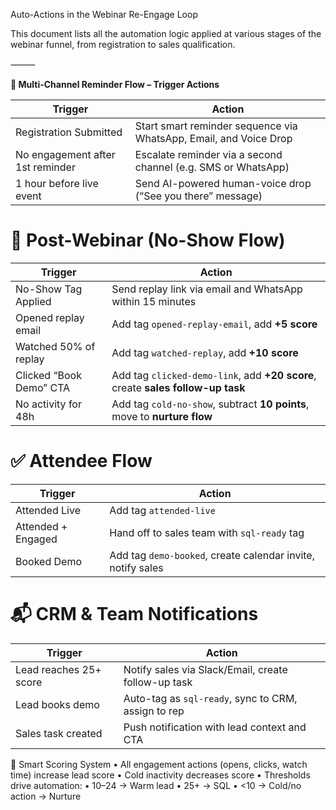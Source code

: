 Auto-Actions in the Webinar Re-Engage Loop

This document lists all the automation logic applied at various stages of the webinar funnel, from registration to sales qualification.

⸻

**🔁 Multi-Channel Reminder Flow – Trigger Actions**

| **Trigger**                       | **Action**                                                                 |
|----------------------------------|----------------------------------------------------------------------------|
| Registration Submitted           | Start smart reminder sequence via WhatsApp, Email, and Voice Drop         |
| No engagement after 1st reminder | Escalate reminder via a second channel (e.g. SMS or WhatsApp)             |
| 1 hour before live event         | Send AI-powered human-voice drop (“See you there” message)                |

# 🎥 Post-Webinar (No-Show Flow)

| **Trigger**                     | **Action**                                                                 |
|--------------------------------|----------------------------------------------------------------------------|
| No-Show Tag Applied            | Send replay link via email and WhatsApp within 15 minutes                  |
| Opened replay email            | Add tag `opened-replay-email`, add **+5 score**                            |
| Watched 50% of replay          | Add tag `watched-replay`, add **+10 score**                                |
| Clicked “Book Demo” CTA        | Add tag `clicked-demo-link`, add **+20 score**, create **sales follow-up task** |
| No activity for 48h            | Add tag `cold-no-show`, subtract **10 points**, move to **nurture flow**   |

# ✅ Attendee Flow

| **Trigger**                | **Action**                                                                 |
|---------------------------|----------------------------------------------------------------------------|
| Attended Live             | Add tag `attended-live`                                                    |
| Attended + Engaged        | Hand off to sales team with `sql-ready` tag                                |
| Booked Demo               | Add tag `demo-booked`, create calendar invite, notify sales                |

# 📬 CRM & Team Notifications

| **Trigger**                  | **Action**                                                                 |
|-----------------------------|----------------------------------------------------------------------------|
| Lead reaches 25+ score      | Notify sales via Slack/Email, create follow-up task                        |
| Lead books demo             | Auto-tag as `sql-ready`, sync to CRM, assign to rep                        |
| Sales task created          | Push notification with lead context and CTA                                |

🧠 Smart Scoring System
	•	All engagement actions (opens, clicks, watch time) increase lead score
	•	Cold inactivity decreases score
	•	Thresholds drive automation:
	•	10–24 → Warm lead
	•	25+ → SQL
	•	<10 → Cold/no action → Nurture
